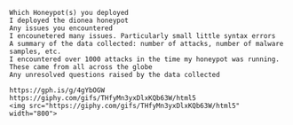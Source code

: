 
    Which Honeypot(s) you deployed
    I deployed the dionea honeypot
    Any issues you encountered
    I encounetered many issues. Particularly small little syntax errors
    A summary of the data collected: number of attacks, number of malware samples, etc.
    I encountered over 1000 attacks in the time my honeypot was running. These came from all across the globe
    Any unresolved questions raised by the data collected
    
    https://gph.is/g/4gYbOGW
    https://giphy.com/gifs/THfyMn3yxDlxKQb63W/html5
    <img src="https://giphy.com/gifs/THfyMn3yxDlxKQb63W/html5" width="800">

